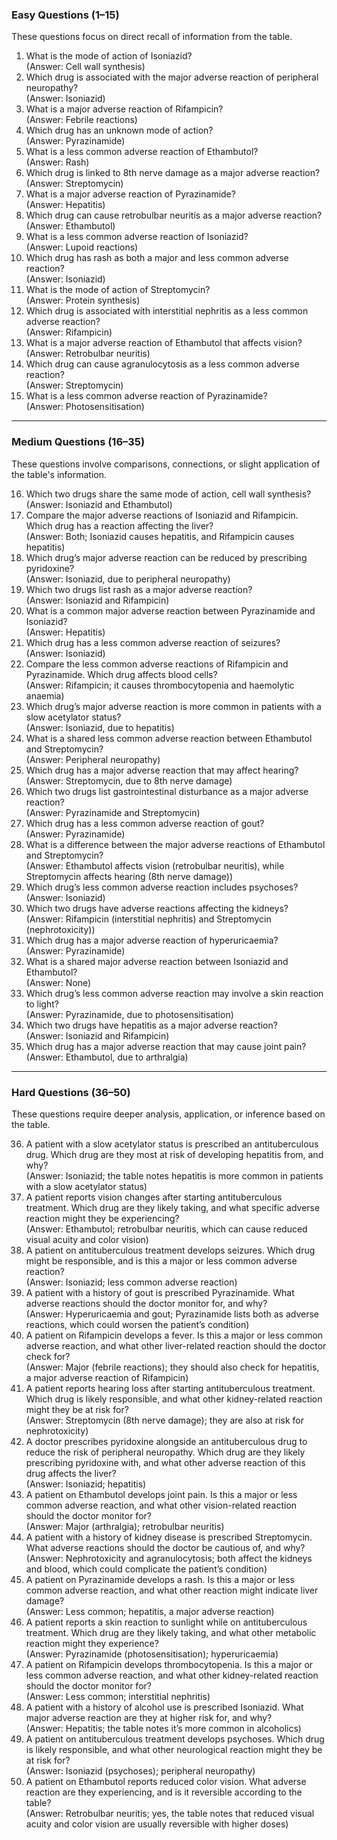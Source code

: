 ### Easy Questions (1–15)

These questions focus on direct recall of information from the table.

1. What is the mode of action of Isoniazid?  
    (Answer: Cell wall synthesis)
2. Which drug is associated with the major adverse reaction of peripheral neuropathy?  
    (Answer: Isoniazid)
3. What is a major adverse reaction of Rifampicin?  
    (Answer: Febrile reactions)
4. Which drug has an unknown mode of action?  
    (Answer: Pyrazinamide)
5. What is a less common adverse reaction of Ethambutol?  
    (Answer: Rash)
6. Which drug is linked to 8th nerve damage as a major adverse reaction?  
    (Answer: Streptomycin)
7. What is a major adverse reaction of Pyrazinamide?  
    (Answer: Hepatitis)
8. Which drug can cause retrobulbar neuritis as a major adverse reaction?  
    (Answer: Ethambutol)
9. What is a less common adverse reaction of Isoniazid?  
    (Answer: Lupoid reactions)
10. Which drug has rash as both a major and less common adverse reaction?  
    (Answer: Isoniazid)
11. What is the mode of action of Streptomycin?  
    (Answer: Protein synthesis)
12. Which drug is associated with interstitial nephritis as a less common adverse reaction?  
    (Answer: Rifampicin)
13. What is a major adverse reaction of Ethambutol that affects vision?  
    (Answer: Retrobulbar neuritis)
14. Which drug can cause agranulocytosis as a less common adverse reaction?  
    (Answer: Streptomycin)
15. What is a less common adverse reaction of Pyrazinamide?  
    (Answer: Photosensitisation)

---

### Medium Questions (16–35)

These questions involve comparisons, connections, or slight application of the table's information.

16. Which two drugs share the same mode of action, cell wall synthesis?  
    (Answer: Isoniazid and Ethambutol)
17. Compare the major adverse reactions of Isoniazid and Rifampicin. Which drug has a reaction affecting the liver?  
    (Answer: Both; Isoniazid causes hepatitis, and Rifampicin causes hepatitis)
18. Which drug’s major adverse reaction can be reduced by prescribing pyridoxine?  
    (Answer: Isoniazid, due to peripheral neuropathy)
19. Which two drugs list rash as a major adverse reaction?  
    (Answer: Isoniazid and Rifampicin)
20. What is a common major adverse reaction between Pyrazinamide and Isoniazid?  
    (Answer: Hepatitis)
21. Which drug has a less common adverse reaction of seizures?  
    (Answer: Isoniazid)
22. Compare the less common adverse reactions of Rifampicin and Pyrazinamide. Which drug affects blood cells?  
    (Answer: Rifampicin; it causes thrombocytopenia and haemolytic anaemia)
23. Which drug’s major adverse reaction is more common in patients with a slow acetylator status?  
    (Answer: Isoniazid, due to hepatitis)
24. What is a shared less common adverse reaction between Ethambutol and Streptomycin?  
    (Answer: Peripheral neuropathy)
25. Which drug has a major adverse reaction that may affect hearing?  
    (Answer: Streptomycin, due to 8th nerve damage)
26. Which two drugs list gastrointestinal disturbance as a major adverse reaction?  
    (Answer: Pyrazinamide and Streptomycin)
27. Which drug has a less common adverse reaction of gout?  
    (Answer: Pyrazinamide)
28. What is a difference between the major adverse reactions of Ethambutol and Streptomycin?  
    (Answer: Ethambutol affects vision (retrobulbar neuritis), while Streptomycin affects hearing (8th nerve damage))
29. Which drug’s less common adverse reaction includes psychoses?  
    (Answer: Isoniazid)
30. Which two drugs have adverse reactions affecting the kidneys?  
    (Answer: Rifampicin (interstitial nephritis) and Streptomycin (nephrotoxicity))
31. Which drug has a major adverse reaction of hyperuricaemia?  
    (Answer: Pyrazinamide)
32. What is a shared major adverse reaction between Isoniazid and Ethambutol?  
    (Answer: None)
33. Which drug’s less common adverse reaction may involve a skin reaction to light?  
    (Answer: Pyrazinamide, due to photosensitisation)
34. Which two drugs have hepatitis as a major adverse reaction?  
    (Answer: Isoniazid and Rifampicin)
35. Which drug has a major adverse reaction that may cause joint pain?  
    (Answer: Ethambutol, due to arthralgia)

---

### Hard Questions (36–50)

These questions require deeper analysis, application, or inference based on the table.

36. A patient with a slow acetylator status is prescribed an antituberculous drug. Which drug are they most at risk of developing hepatitis from, and why?  
    (Answer: Isoniazid; the table notes hepatitis is more common in patients with a slow acetylator status)
37. A patient reports vision changes after starting antituberculous treatment. Which drug are they likely taking, and what specific adverse reaction might they be experiencing?  
    (Answer: Ethambutol; retrobulbar neuritis, which can cause reduced visual acuity and color vision)
38. A patient on antituberculous treatment develops seizures. Which drug might be responsible, and is this a major or less common adverse reaction?  
    (Answer: Isoniazid; less common adverse reaction)
39. A patient with a history of gout is prescribed Pyrazinamide. What adverse reactions should the doctor monitor for, and why?  
    (Answer: Hyperuricaemia and gout; Pyrazinamide lists both as adverse reactions, which could worsen the patient’s condition)
40. A patient on Rifampicin develops a fever. Is this a major or less common adverse reaction, and what other liver-related reaction should the doctor check for?  
    (Answer: Major (febrile reactions); they should also check for hepatitis, a major adverse reaction of Rifampicin)
41. A patient reports hearing loss after starting antituberculous treatment. Which drug is likely responsible, and what other kidney-related reaction might they be at risk for?  
    (Answer: Streptomycin (8th nerve damage); they are also at risk for nephrotoxicity)
42. A doctor prescribes pyridoxine alongside an antituberculous drug to reduce the risk of peripheral neuropathy. Which drug are they likely prescribing pyridoxine with, and what other adverse reaction of this drug affects the liver?  
    (Answer: Isoniazid; hepatitis)
43. A patient on Ethambutol develops joint pain. Is this a major or less common adverse reaction, and what other vision-related reaction should the doctor monitor for?  
    (Answer: Major (arthralgia); retrobulbar neuritis)
44. A patient with a history of kidney disease is prescribed Streptomycin. What adverse reactions should the doctor be cautious of, and why?  
    (Answer: Nephrotoxicity and agranulocytosis; both affect the kidneys and blood, which could complicate the patient’s condition)
45. A patient on Pyrazinamide develops a rash. Is this a major or less common adverse reaction, and what other reaction might indicate liver damage?  
    (Answer: Less common; hepatitis, a major adverse reaction)
46. A patient reports a skin reaction to sunlight while on antituberculous treatment. Which drug are they likely taking, and what other metabolic reaction might they experience?  
    (Answer: Pyrazinamide (photosensitisation); hyperuricaemia)
47. A patient on Rifampicin develops thrombocytopenia. Is this a major or less common adverse reaction, and what other kidney-related reaction should the doctor monitor for?  
    (Answer: Less common; interstitial nephritis)
48. A patient with a history of alcohol use is prescribed Isoniazid. What major adverse reaction are they at higher risk for, and why?  
    (Answer: Hepatitis; the table notes it’s more common in alcoholics)
49. A patient on antituberculous treatment develops psychoses. Which drug is likely responsible, and what other neurological reaction might they be at risk for?  
    (Answer: Isoniazid (psychoses); peripheral neuropathy)
50. A patient on Ethambutol reports reduced color vision. What adverse reaction are they experiencing, and is it reversible according to the table?  
    (Answer: Retrobulbar neuritis; yes, the table notes that reduced visual acuity and color vision are usually reversible with higher doses)
